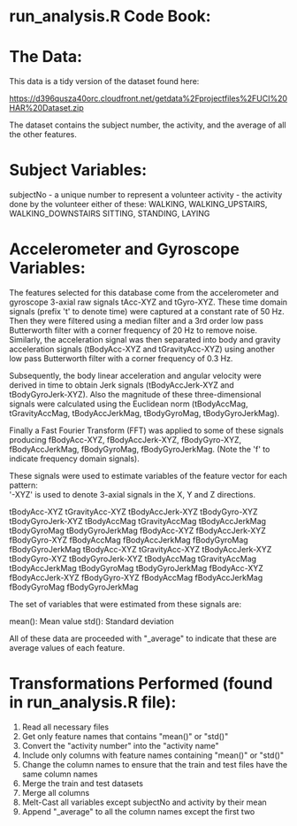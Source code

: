 run_analysis.R Code Book:
==================================================================

The Data:
==================================================================
This data is a tidy version of the dataset found here:

https://d396qusza40orc.cloudfront.net/getdata%2Fprojectfiles%2FUCI%20HAR%20Dataset.zip

The dataset contains the subject number, the activity, and the average
of all the other features.

Subject Variables:
==================================================================
subjectNo - a unique number to represent a volunteer
activity - the activity done by the volunteer
	either of these: WALKING, WALKING_UPSTAIRS, WALKING_DOWNSTAIRS
			SITTING, STANDING, LAYING

Accelerometer and Gyroscope Variables:
==================================================================
The features selected for this database come from the accelerometer and
gyroscope 3-axial raw signals tAcc-XYZ and tGyro-XYZ. These time domain 
signals (prefix 't' to denote time) were captured at a constant rate of 
50 Hz. Then they were filtered using a median filter and a 3rd order low 
pass Butterworth filter with a corner frequency of 20 Hz to remove noise. 
Similarly, the acceleration signal was then separated into body and 
gravity acceleration signals (tBodyAcc-XYZ and tGravityAcc-XYZ) using 
another low pass Butterworth filter with a corner frequency of 0.3 Hz. 

Subsequently, the body linear acceleration and angular velocity were 
derived in time to obtain Jerk signals (tBodyAccJerk-XYZ and 
tBodyGyroJerk-XYZ). Also the magnitude of these three-dimensional signals 
were calculated using the Euclidean norm (tBodyAccMag, tGravityAccMag, 
tBodyAccJerkMag, tBodyGyroMag, tBodyGyroJerkMag). 

Finally a Fast Fourier Transform (FFT) was applied to some of these 
signals producing fBodyAcc-XYZ, fBodyAccJerk-XYZ, fBodyGyro-XYZ, 
fBodyAccJerkMag, fBodyGyroMag, fBodyGyroJerkMag. (Note the 'f' to 
indicate frequency domain signals). 

These signals were used to estimate variables of the feature vector for each pattern:  
'-XYZ' is used to denote 3-axial signals in the X, Y and Z directions.

tBodyAcc-XYZ
tGravityAcc-XYZ
tBodyAccJerk-XYZ
tBodyGyro-XYZ
tBodyGyroJerk-XYZ
tBodyAccMag
tGravityAccMag
tBodyAccJerkMag
tBodyGyroMag
tBodyGyroJerkMag
fBodyAcc-XYZ
fBodyAccJerk-XYZ
fBodyGyro-XYZ
fBodyAccMag
fBodyAccJerkMag
fBodyGyroMag
fBodyGyroJerkMag
tBodyAcc-XYZ
tGravityAcc-XYZ
tBodyAccJerk-XYZ
tBodyGyro-XYZ
tBodyGyroJerk-XYZ
tBodyAccMag
tGravityAccMag
tBodyAccJerkMag
tBodyGyroMag
tBodyGyroJerkMag
fBodyAcc-XYZ
fBodyAccJerk-XYZ
fBodyGyro-XYZ
fBodyAccMag
fBodyAccJerkMag
fBodyGyroMag
fBodyGyroJerkMag

The set of variables that were estimated from these signals are:

mean(): Mean value
std(): Standard deviation

All of these data are proceeded with "_average" to indicate that 
these are average values of each feature.

Transformations Performed (found in run_analysis.R file):
==================================================================
1. Read all necessary files
2. Get only feature names that contains "mean()" or "std()"
3. Convert the "activity number" into the "activity name"
4. Include only columns with feature names containing "mean()" or "std()"
5. Change the column names to ensure that the train and test files have the same column names
6. Merge the train and test datasets
7. Merge all columns
8. Melt-Cast all variables except subjectNo and activity by their mean
9. Append "_average" to all the column names except the first two